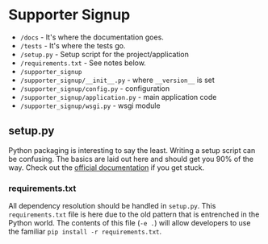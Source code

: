 # Supporter Signup

- ``/docs`` - It's where the documentation goes.
- ``/tests`` - It's where the tests go.
- ``/setup.py`` - Setup script for the project/application
- ``/requirements.txt`` - See notes below.
- ``/supporter_signup``
- ``/supporter_signup/__init__.py`` - where `__version__` is set
- ``/supporter_signup/config.py`` - configuration
- ``/supporter_signup/application.py`` - main application code
- ``/supporter_signup/wsgi.py`` - wsgi module

## setup.py

Python packaging is interesting to say the least. Writing a setup script can be confusing. The basics are laid out here and should get you 90% of the way. Check out the [official documentation](https://docs.python.org/2/distutils/setupscript.html) if you get stuck.

### requirements.txt

All dependency resolution should be handled in ``setup.py``. This ``requirements.txt`` file is here due to the old pattern that is entrenched in the Python world. The contents of this file (``-e .``) will allow developers to use the familiar ``pip install -r requirements.txt``.
